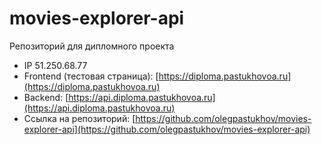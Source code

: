 # movies-explorer-api
Репозиторий для дипломного проекта
* IP  51.250.68.77
* Frontend (тестовая страница): [https://diploma.pastukhovoa.ru](https://diploma.pastukhovoa.ru)
* Backend: [https://api.diploma.pastukhovoa.ru](https://api.diploma.pastukhovoa.ru)
* Ссылка на репозиторий: [https://github.com/olegpastukhov/movies-explorer-api](https://github.com/olegpastukhov/movies-explorer-api)
